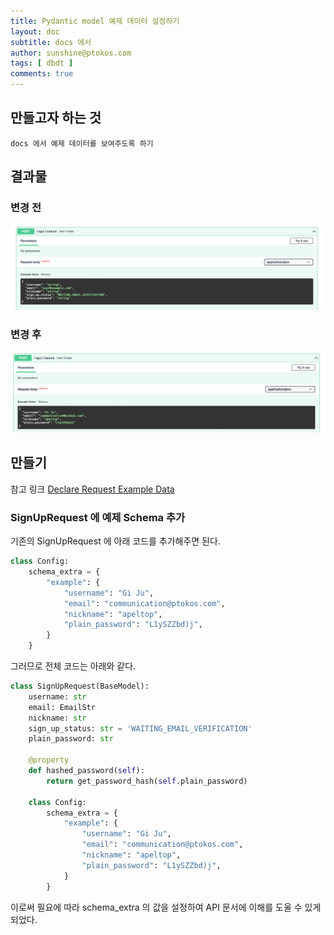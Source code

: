 ```yaml
---
title: Pydantic model 예제 데이터 설정하기
layout: doc
subtitle: docs 에서  
author: sunshine@ptokos.com
tags: [ dbdt ]
comments: true
---
```


## 만들고자 하는 것
`docs 에서 예제 데이터를 보여주도록 하기`

## 결과물
### 변경 전
![23-1.png](/assets/img/dbdt/23-1.png)

### 변경 후
![23-2.png](/assets/img/dbdt/23-2.png)

## 만들기
참고 링크 [Declare Request Example Data](https://fastapi.tiangolo.com/tutorial/schema-extra-example/)

### SignUpRequest 에 예제 Schema 추가
기존의 SignUpRequest 에 아래 코드를 추가해주면 된다.

```python
class Config:
    schema_extra = {
        "example": {
            "username": "Gi Ju",
            "email": "communication@ptokos.com",
            "nickname": "apeltop",
            "plain_password": "L1ySZZbd)j",
        }
    }
```

그러므로 전체 코드는 아래와 같다.

```python
class SignUpRequest(BaseModel):
    username: str
    email: EmailStr
    nickname: str
    sign_up_status: str = 'WAITING_EMAIL_VERIFICATION'
    plain_password: str

    @property
    def hashed_password(self):
        return get_password_hash(self.plain_password)

    class Config:
        schema_extra = {
            "example": {
                "username": "Gi Ju",
                "email": "communication@ptokos.com",
                "nickname": "apeltop",
                "plain_password": "L1ySZZbd)j",
            }
        }
```

이로써 필요에 따라 schema_extra 의 값을 설정하여 API 문서에 이해를 도울 수 있게 되었다.

